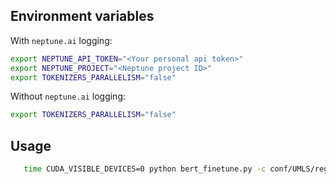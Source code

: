 <!-- USAGE EXAMPLES -->

## Environment variables

With `neptune.ai` logging:
```sh
export NEPTUNE_API_TOKEN="<Your personal api token>"
export NEPTUNE_PROJECT="<Neptune project ID>"
export TOKENIZERS_PARALLELISM="false"
```

Without `neptune.ai` logging:
```sh
export TOKENIZERS_PARALLELISM="false"
```

## Usage

```sh
   time CUDA_VISIBLE_DEVICES=0 python bert_finetune.py -c conf/UMLS/region_10k_quicktest.yaml 
```
